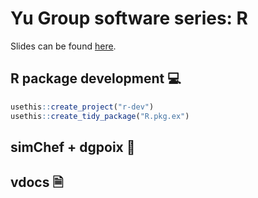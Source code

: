 # Yu Group software series: R

Slides can be found [here](https://yu-group.github.io/r-dev/slides/slides.html).

## R package development 💻

```r
usethis::create_project("r-dev")
usethis::create_tidy_package("R.pkg.ex")
```

## simChef + dgpoix 🍳

## vdocs 🗎
